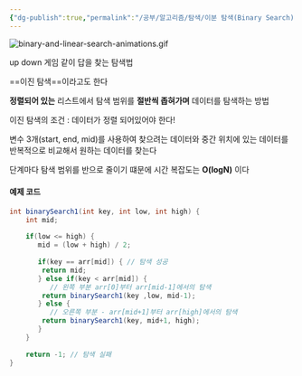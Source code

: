 ```yaml
---
{"dg-publish":true,"permalink":"/공부/알고리즘/탐색/이분 탐색(Binary Search)/","dgPassFrontmatter":true}
---
```



![binary-and-linear-search-animations.gif](/img/user/첨부파일/binary-and-linear-search-animations.gif)

up down 게임 같이 답을 찾는 탐색법

==이진 탐색==이라고도 한다

**정렬되어 있는** 리스트에서 탐색 범위를 **절반씩 좁혀가며** 데이터를 탐색하는 방법

이진 탐색의 조건 : 데이터가 정렬 되어있어야 한다!

변수 3개(start, end, mid)를 사용하여 찾으려는 데이터와 중간 위치에 있는 데이터를 반복적으로 비교해서 원하는 데이터를 찾는다

단계마다 탐색 범위를 반으로 줄이기 떄문에 시간 복잡도는 **O(logN)** 이다

#### 예제 코드
````java
int binarySearch1(int key, int low, int high) {  
    int mid;  
  
    if(low <= high) {  
       mid = (low + high) / 2;  
  
       if(key == arr[mid]) { // 탐색 성공   
		return mid;  
       } else if(key < arr[mid]) {  
          // 왼쪽 부분 arr[0]부터 arr[mid-1]에서의 탐색   
		return binarySearch1(key ,low, mid-1);  
       } else {  
          // 오른쪽 부분 - arr[mid+1]부터 arr[high]에서의 탐색   
		return binarySearch1(key, mid+1, high);  
       }  
    }  
  
    return -1; // 탐색 실패
}
````